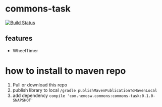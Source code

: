# commons-task 

[![Build Status](https://travis-ci.org/nemosrc/commons-task.svg?branch=master)](https://travis-ci.org/nemosrc/commons-task)

## features
* WheelTimer

# how to install to maven repo
1. Pull or download this repo
2. publish library to local ```/gradle publishMavenPublicationToMavenLocal```
3. add dependency ```compile 'com.nemosw.commons:commons-task:0.1.0-SNAPSHOT'```
